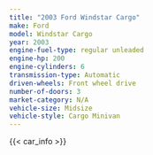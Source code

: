 ```yaml
---
title: "2003 Ford Windstar Cargo"
make: Ford
model: Windstar Cargo
year: 2003
engine-fuel-type: regular unleaded
engine-hp: 200
engine-cylinders: 6
transmission-type: Automatic
driven-wheels: Front wheel drive
number-of-doors: 3
market-category: N/A
vehicle-size: Midsize
vehicle-style: Cargo Minivan
---
```


{{< car_info >}}
